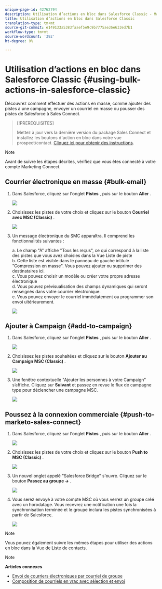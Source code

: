 ```yaml
---
unique-page-id: 42762794
description: Utilisation d’actions en bloc dans Salesforce Classic - Marketo Docs - Documentation sur les produits
title: Utilisation d’actions en bloc dans Salesforce Classic
translation-type: tm+mt
source-git-commit: e149133a5383faaef5e9c9b7775ae36e633ed7b1
workflow-type: tm+mt
source-wordcount: '392'
ht-degree: 0%

---
```



# Utilisation d’actions en bloc dans Salesforce Classic {#using-bulk-actions-in-salesforce-classic}

Découvrez comment effectuer des actions en masse, comme ajouter des pistes à une campagne, envoyer un courriel en masse ou pousser des pistes de Salesforce à Sales Connect.

>[!PREREQUISITES]
>
>Mettez à jour vers la dernière version du package Sales Connect et installez les boutons d&#39;action en bloc dans votre vue prospect/contact. [Cliquez ici pour obtenir des instructions](http://s3.amazonaws.com/tout-user-store/salesforce/assets/Marketo+Sales+Engage+For+Salesforce_+Installation+and+Success+Guide.pdf).

>[!NOTE]
>
>Avant de suivre les étapes décrites, vérifiez que vous êtes connecté à votre compte Marketing Connect.

## Courrier électronique en masse {#bulk-email}

1. Dans Salesforce, cliquez sur l&#39;onglet **Pistes** , puis sur le bouton **Aller** .

   ![](assets/one-5.png)

1. Choisissez les pistes de votre choix et cliquez sur le bouton **Courriel avec MSC (Classic)** .

   ![](assets/two-5.png)

1. Un message électronique du SMC apparaîtra. Il comprend les fonctionnalités suivantes :

   a. Le champ &quot;À&quot; affiche &quot;Tous les reçus&quot;, ce qui correspond à la liste des pistes que vous avez choisies dans la Vue Liste de piste\
   b. Cette liste est visible dans le panneau de gauche intitulé &quot;Compression en masse&quot;. Vous pouvez ajouter ou supprimer des destinataires ici.\
   c. Vous pouvez choisir un modèle ou créer votre propre adresse électronique\
   d. Vous pouvez prévisualisation des champs dynamiques qui seront renseignés dans votre courrier électronique.\
   e. Vous pouvez envoyer le courriel immédiatement ou programmer son envoi ultérieurement.

   ![](assets/three-4.png)

## Ajouter à Campaign {#add-to-campaign}

1. Dans Salesforce, cliquez sur l&#39;onglet **Pistes** , puis sur le bouton **Aller** .

   ![](assets/four-3.png)

1. Choisissez les pistes souhaitées et cliquez sur le bouton **Ajouter au Campaign MSC (Classic)** .

   ![](assets/five-3.png)

1. Une fenêtre contextuelle &quot;Ajouter les personnes à votre Campaign&quot; s’affiche. Cliquez sur **Suivant** et passez en revue le flux de campagne type pour déclencher une campagne MSC.

   ![](assets/six.png)

## Poussez à la connexion commerciale {#push-to-marketo-sales-connect}

1. Dans Salesforce, cliquez sur l&#39;onglet **Pistes** , puis sur le bouton **Aller** .

   ![](assets/seven-1.png)

1. Choisissez les pistes de votre choix et cliquez sur le bouton **Push to MSC (Classic)** .

   ![](assets/eight-1.png)

1. Un nouvel onglet appelé &quot;Salesforce Bridge&quot; s&#39;ouvre. Cliquez sur le bouton **Passez au groupe →** .

   ![](assets/nine-1.png)

1. Vous serez envoyé à votre compte MSC où vous verrez un groupe créé avec un horodatage. Vous recevrez une notification une fois la synchronisation terminée et le groupe inclura les pistes synchronisées à partir de Salesforce.

   ![](assets/ten.png)

>[!NOTE]
>
>Vous pouvez également suivre les mêmes étapes pour utiliser des actions en bloc dans la Vue de Liste de contacts.

>[!NOTE]
>
>**Articles connexes**
>
>* [Envoi de courriers électroniques par courriel de groupe](http://docs.marketo.com/x/KAQ6Ag)
>* [Composition de courriels en vrac avec sélection et envoi](http://docs.marketo.com/display/public/DOCS/Composing+Bulk+Emails+with+Select+and+Send#ComposingBulkEmailswithSelectandSend-SendingEmails)

>



